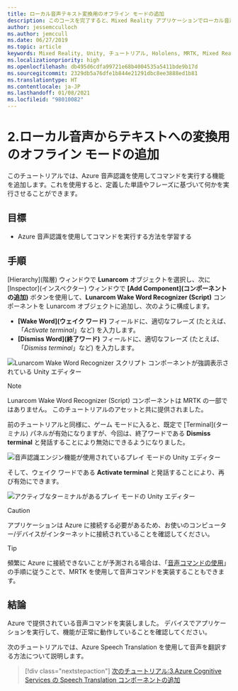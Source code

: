 ```yaml
---
title: ローカル音声テキスト変換用のオフライン モードの追加
description: このコースを完了すると、Mixed Reality アプリケーションでローカル音声テキスト変換用のオフライン モードを追加する方法がわかります。
author: jessemcculloch
ms.author: jemccull
ms.date: 06/27/2019
ms.topic: article
keywords: Mixed Reality, Unity, チュートリアル, Hololens, MRTK, Mixed Reality Toolkit, UWP, Azure 空間アンカー, 音声認識, Windows 10
ms.localizationpriority: high
ms.openlocfilehash: db495d6cdfa99721e68b4004535a5411bde9b17d
ms.sourcegitcommit: 2329db5a76dfe1b844e21291dbc8ee3888ed1b81
ms.translationtype: HT
ms.contentlocale: ja-JP
ms.lasthandoff: 01/08/2021
ms.locfileid: "98010082"
---
```

# <a name="2-adding-an-offline-mode-for-local-speech-to-text-translation"></a>2.ローカル音声からテキストへの変換用のオフライン モードの追加

このチュートリアルでは、Azure 音声認識を使用してコマンドを実行する機能を追加します。これを使用すると、定義した単語やフレーズに基づいて何かを実行させることができます。

## <a name="objectives"></a>目標

* Azure 音声認識を使用してコマンドを実行する方法を学習する

## <a name="instructions"></a>手順

[Hierarchy]\(階層\) ウィンドウで **Lunarcom** オブジェクトを選択し、次に [Inspector]\(インスペクター\) ウィンドウで **[Add Component]\(コンポーネントの追加\)** ボタンを使用して、**Lunarcom Wake Word Recognizer (Script)** コンポーネントを Lunarcom オブジェクトに追加し、次のように構成します。

* **[Wake Word]\(ウェイク ワード\)** フィールドに、適切なフレーズ (たとえば、「_Activate terminal_」など) を入力します。
* **[Dismiss Word]\(終了ワード\)** フィールドに、適切なフレーズ (たとえば、「_Dismiss terminal_」など) を入力します。

![Lunarcom Wake Word Recognizer スクリプト コンポーネントが強調表示されている Unity エディター](images/mrlearning-speech/tutorial2-section1-step1-1.png)

> [!NOTE]
> Lunarcom Wake Word Recognizer (Script) コンポーネントは MRTK の一部ではありません。 このチュートリアルのアセットと共に提供されました。

前のチュートリアルと同様に、ゲーム モードに入ると、既定で [Terminal]\(ターミナル\) パネルが有効になりますが、今回は、終了ワードである **Dismiss terminal** と発話することにより無効にできるようになりました。

![音声認識エンジン機能が使用されているプレイ モードの Unity エディター](images/mrlearning-speech/tutorial2-section1-step1-2.png)

そして、ウェイク ワードである **Activate terminal** と発話することにより、再び有効にできます。

![アクティブなターミナルがあるプレイ モードの Unity エディター](images/mrlearning-speech/tutorial2-section1-step1-3.png)

> [!CAUTION]
> アプリケーションは Azure に接続する必要があるため、お使いのコンピューター/デバイスがインターネットに接続されていることを確認してください。

> [!TIP]
> 頻繁に Azure に接続できないことが予測される場合は、「[音声コマンドの使用](mr-learning-base-09.md)」の手順に従うことで、MRTK を使用して音声コマンドを実装することもできます。

## <a name="congratulations"></a>結論

Azure で提供されている音声コマンドを実装しました。 デバイスでアプリケーションを実行して、機能が正常に動作していることを確認してください。

次のチュートリアルでは、Azure Speech Translation を使用して音声を翻訳する方法について説明します。

> [!div class="nextstepaction"]
> [次のチュートリアル:3.Azure Cognitive Services の Speech Translation コンポーネントの追加](mrlearning-speechSDK-ch3.md)
